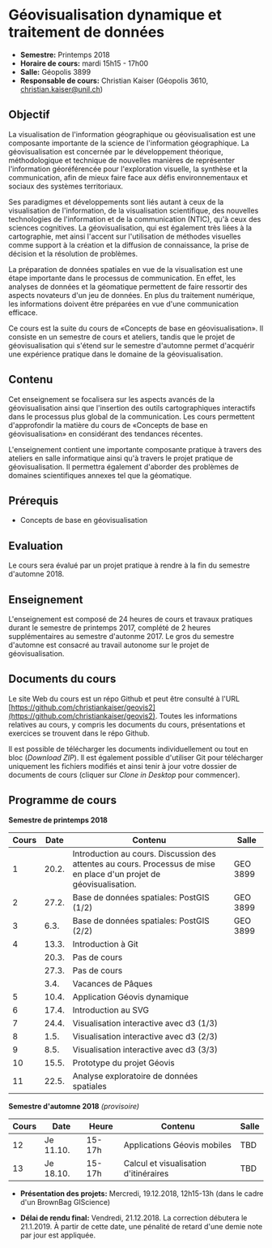 # Géovisualisation dynamique et traitement de données


- __Semestre:__ Printemps 2018
- __Horaire de cours:__ mardi 15h15 - 17h00
- __Salle:__ Géopolis 3899
- __Responsable de cours:__ Christian Kaiser (Géopolis 3610, [christian.kaiser@unil.ch](mailto:christian.kaiser@unil.ch))


## **Objectif**

La visualisation de l'information géographique ou géovisualisation est une composante importante de la science de l'information géographique. La géovisualisation est concernée par le développement théorique, méthodologique et technique de nouvelles manières de représenter l'information géoréférencée pour l'exploration visuelle, la synthèse et la communication, afin de mieux faire face aux défis environnementaux et sociaux des systèmes territoriaux.

Ses paradigmes et développements sont liés autant à ceux de la visualisation de l'information, de la visualisation scientifique, des nouvelles technologies de l'information et de la communication (NTIC), qu'à ceux des sciences cognitives. La géovisualisation, qui est également très liées à la cartographie, met ainsi l'accent sur l'utilisation de méthodes visuelles comme support à la création et la diffusion de connaissance, la prise de décision et la résolution de problèmes.

La préparation de données spatiales en vue de la visualisation est une étape importante dans le processus de communication. En effet, les analyses de données et la géomatique permettent de faire ressortir des aspects novateurs d'un jeu de données. En plus du traitement numérique, les informations doivent être préparées en vue d'une communication efficace.

Ce cours est la suite du cours de «Concepts de base en géovisualisation». Il consiste en un semestre de cours et ateliers, tandis que le projet de géovisualisation qui s'étend sur le semestre d'automne permet d'acquérir une expérience pratique dans le domaine de la géovisualisation.


## **Contenu**

Cet enseignement se focalisera sur les aspects avancés de la géovisualisation ainsi que l'insertion des outils cartographiques interactifs dans le processus plus global de la communication. Les cours permettent d'approfondir la matière du cours de «Concepts de base en géovisualisation» en considérant des tendances récentes.

L'enseignement contient une importante composante pratique à travers des ateliers en salle informatique ainsi qu'à travers le projet pratique de géovisualisation. Il permettra également d'aborder des problèmes de domaines scientifiques annexes tel que la géomatique.


## **Prérequis**

- Concepts de base en géovisualisation


## **Evaluation**

Le cours sera évalué par un projet pratique à rendre à la fin du semestre d'automne 2018.


## **Enseignement**

L'enseignement est composé de 24 heures de cours et travaux pratiques durant le semestre de printemps 2017, complété de 2 heures supplémentaires au semestre d'autonme 2017. Le gros du semestre d'automne est consacré au travail autonome sur le projet de géovisualisation.


## Documents du cours

Le site Web du cours est un répo Github et peut être consulté à l'URL [https://github.com/christiankaiser/geovis2](https://github.com/christiankaiser/geovis2). Toutes les informations relatives au cours, y compris les documents du cours, présentations et exercices se trouvent dans le répo Github.

Il est possible de télécharger les documents individuellement ou tout en bloc (*Download ZIP*). ll est également possible d'utiliser Git pour télécharger uniquement les fichiers modifiés et ainsi tenir à jour votre dossier de documents de cours (cliquer sur *Clone in Desktop* pour commencer).


## Programme de cours

**Semestre de printemps 2018**

| Cours | Date  | Contenu                                  | Salle |
| ----- | ----- | ---------------------------------------- | ----- |
| 1     | 20.2. | Introduction au cours. Discussion des attentes au cours. Processus de mise en place d'un projet de géovisualisation. | GEO 3899 |
| 2     | 27.2. | Base de données spatiales: PostGIS (1/2) | GEO 3899 |
| 3     | 6.3.  | Base de données spatiales: PostGIS (2/2) | GEO 3899 |
| 4     | 13.3. | Introduction à Git                       |
|       | 20.3. | Pas de cours                             |
|       | 27.3. | Pas de cours                             |
|       | 3.4.  | Vacances de Pâques                       |
| 5     | 10.4. | Application Géovis dynamique             |
| 6     | 17.4. | Introduction au SVG                      |
| 7     | 24.4. | Visualisation interactive avec d3 (1/3)  |
| 8     | 1.5.  | Visualisation interactive avec d3 (2/3)  |
| 9     | 8.5.  | Visualisation interactive avec d3 (3/3)  |
| 10    | 15.5. | Prototype du projet Géovis               |
| 11    | 22.5. | Analyse exploratoire de données spatiales |


**Semestre d'automne 2018** *(provisoire)*

| Cours | Date      | Heure  | Contenu                                  | Salle |
| ----- | --------- | ------ | ---------------------------------------- | ----- |
| 12    | Je 11.10. | 15-17h | Applications Géovis mobiles              | TBD   |
| 13    | Je 18.10. | 15-17h | Calcul et visualisation d'itinéraires    | TBD   |




- **Présentation des projets:**
  Mercredi, 19.12.2018, 12h15-13h (dans le cadre d'un BrownBag GIScience)

- **Délai de rendu final:**
  Vendredi, 21.12.2018. La correction débutera le 21.1.2019. À partir de cette date, une pénalité de retard d'une demie note par jour est appliquée.



